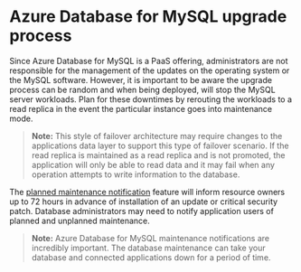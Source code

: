 # Azure Database for MySQL upgrade process

Since Azure Database for MySQL is a PaaS offering, administrators are not responsible for the management of the updates on the operating system or the MySQL software. However, it is important to be aware the upgrade process can be random and when being deployed, will stop the MySQL server workloads. Plan for these downtimes by rerouting the workloads to a read replica in the event the particular instance goes into maintenance mode.

> **Note:** This style of failover architecture may require changes to the applications data layer to support this type of failover scenario. If the read replica is maintained as a read replica and is not promoted, the application will only be able to read data and it may fail when any operation attempts to write information to the database.

The [planned maintenance notification](https://docs.microsoft.com/azure/mysql/concepts-monitoring#planned-maintenance-notification) feature will inform resource owners up to 72 hours in advance of installation of an update or critical security patch.  Database administrators may need to notify application users of planned and unplanned maintenance.

> **Note:** Azure Database for MySQL maintenance notifications are incredibly important.  The database maintenance can take your database and connected applications down for a period of time.
